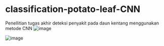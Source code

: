 # classification-potato-leaf-CNN
Penellitian tugas akhir deteksi penyakit pada daun kentang menggunakan metode CNN
![image](https://github.com/user-attachments/assets/e3128236-bc36-4b1e-ac58-b2ebd6b65b4f)

![image](https://github.com/user-attachments/assets/6502da26-8d8c-4141-8d5b-fab01ec8c476)
